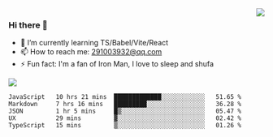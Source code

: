 <img align='right' src='https://github-readme-stats.vercel.app/api?username=niaogege&show_icons=true&theme=radical'/>

### Hi there 👋

- 🌱 I’m currently learning TS/Babel/Vite/React
- 📫 How to reach me: 291003932@qq.com
- ⚡ Fun fact:  I'm a fan of Iron Man, I love to sleep and shufa

![](https://github-readme-stats.vercel.app/api/top-langs/?username=niaogege&layout=compact)

<!--START_SECTION:waka-->
```text
JavaScript   10 hrs 21 mins  █████████████░░░░░░░░░░░░   51.65 % 
Markdown     7 hrs 16 mins   █████████░░░░░░░░░░░░░░░░   36.28 % 
JSON         1 hr 5 mins     █▒░░░░░░░░░░░░░░░░░░░░░░░   05.47 % 
UX           29 mins         ▓░░░░░░░░░░░░░░░░░░░░░░░░   02.42 % 
TypeScript   15 mins         ▒░░░░░░░░░░░░░░░░░░░░░░░░   01.26 % 
```
<!--END_SECTION:waka-->
